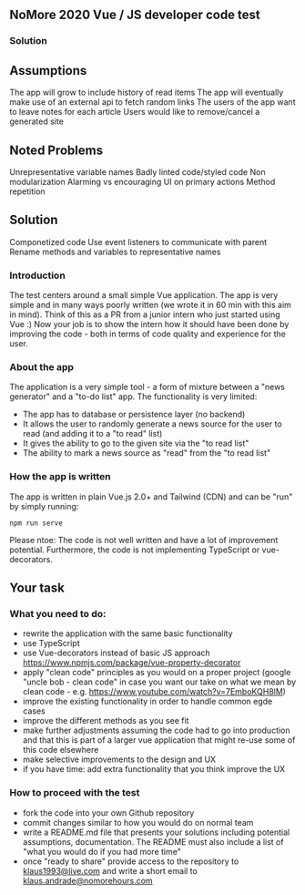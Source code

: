 ## NoMore 2020 Vue / JS developer code test

### Solution

## Assumptions

The app will grow to include history of read items
The app will eventually make use of an external api to fetch random links
The users of the app want to leave notes for each article
Users would like to remove/cancel a generated site

## Noted Problems
Unrepresentative variable names
Badly linted code/styled code
Non modularization
Alarming vs encouraging UI on primary actions
Method repetition

## Solution
Componetized code
Use event listeners to communicate with parent
Rename methods and variables to representative names

### Introduction
The test centers around a small simple Vue application. The app is very simple and in many ways poorly written (we wrote it in 60 min with this aim in mind). 
Think of this as a PR from a junior intern who just started using Vue :) 
Now your job is to show the intern how it should have been done by improving the code - both in terms of code quality and experience for the user.

### About the app
The application is a very simple tool - a form of mixture between a "news generator" and a "to-do list" app. The functionality is very limited:
- The app has to database or persistence layer (no backend)
- It allows the user to randomly generate a news source for the user to read (and adding it to a "to read" list)
- It gives the ability to go to the given site via the "to read list"
- The ability to mark a news source as "read" from the "to read list"

### How the app is written
The app is written in plain Vue.js 2.0+ and Tailwind (CDN) and can be "run" by simply running: 

`npm run serve`

Please ntoe: The code is not well written and have a lot of improvement potential. Furthermore, the code is not implementing TypeScript or vue-decorators.

## Your task
### What you need to do:
- rewrite the application with the same basic functionality
- use TypeScript
- use Vue-decorators instead of basic JS approach https://www.npmjs.com/package/vue-property-decorator
- apply "clean code" principles as you would on a proper project (google "uncle bob - clean code" in case you want our take on what we mean by clean code - e.g. https://www.youtube.com/watch?v=7EmboKQH8lM)
- improve the existing functionality in order to handle common egde cases 
- improve the different methods as you see fit
- make further adjustments assuming the code had to go into production and that this is part of a larger vue application that might re-use some of this code elsewhere
- make selective improvements to the design and UX
- if you have time: add extra functionality that you think improve the UX

### How to proceed with the test
- fork the code into your own Github repository
- commit changes similar to how you would do on normal team
- write a README.md file that presents your solutions including potential assumptions, documentation. The README must also include a list of "what you would do if you had more time"
- once "ready to share" provide access to the repository to klaus1993@live.com and write a short email to klaus.andrade@nomorehours.com
